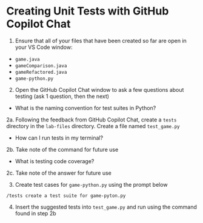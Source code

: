# Creating Unit Tests with GitHub Copilot Chat

1. Ensure that all of your files that have been created so far are open in your VS Code window: 

- `game.java`
- `gameComparison.java`
- `gameRefactored.java`
- `game-python.py`

2. Open the GitHub Copilot Chat window to ask a few questions about testing (ask 1 question, then the next)

- What is the naming convention for test suites in Python?

2a. Following the feedback from GitHub Copilot Chat, create a `tests` directory in the `lab-files` directory. Create a file named `test_game.py`

- How can I run tests in my terminal?

2b. Take note of the command for future use

- What is testing code coverage?

2c. Take note of the answer for future use

3. Create test cases for `game-python.py` using the prompt below

```
/tests create a test suite for game-pyton.py
```

4. Insert the suggested tests into `test_game.py` and run using the command found in step 2b